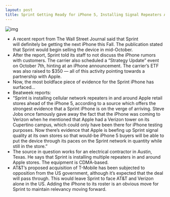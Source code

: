 ```yaml
---
layout: post
title: Sprint Getting Ready for iPhone 5, Installing Signal Repeaters Around Apple Stores
---
```

![img](http://media.idownloadblog.com/wp-content/uploads/2011/07/sprint-logo.jpg)
* A recent report from The Wall Street Journal said that Sprint will definitely be getting the next iPhone this Fall. The publication stated that Sprint would begin selling the device in mid-October.
* After the report, Sprint told its staff to not discuss the iPhone rumors with customers. The carrier also scheduled a “Strategy Update” event on October 7th, hinting at an iPhone announcement. The carrier’s ETF was also raised to $350 — all of this activity pointing towards a partnership with Apple.
* Now, the most boldface piece of evidence for the Sprint iPhone has surfaced…
* Beatweek reports:
* “Sprint is installing cellular network repeaters in and around Apple retail stores ahead of the iPhone 5, according to a source which offers the strongest evidence that a Sprint iPhone is on the verge of arriving. Steve Jobs once famously gave away the fact that the iPhone was coming to Verizon when he mentioned that Apple had a Verizon tower on its Cupertino campus, which could only have been there for iPhone testing purposes. Now there’s evidence that Apple is beefing up Sprint signal quality at its own stores so that would-be iPhone 5 buyers will be able to put the device through its paces on the Sprint network in quantity while still in the store.”
* The source in question works for an electrical contractor in Austin, Texas. He says that Sprint is installing multiple repeaters in and around Apple stores. The equipment is CDMA-based.
* AT&T’s proposed acquisition of T-Mobile has been subjected to opposition from the US government, although it’s expected that the deal will pass through. This would leave Sprint to face AT&T and Verizon alone in the US. Adding the iPhone to its roster is an obvious move for Sprint to maintain relevancy moving forward.

